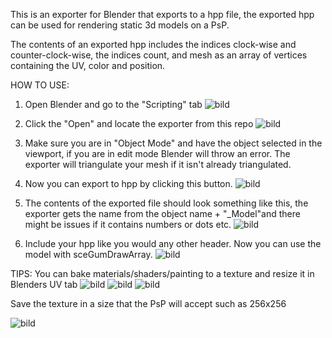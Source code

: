 This is an exporter for Blender that exports to a hpp file, the exported hpp can be used for rendering static 3d models on a PsP.

The contents of an exported hpp includes the indices clock-wise and counter-clock-wise, the indices count, and mesh as an array of vertices containing the UV, color and position.

HOW TO USE:
1. Open Blender and go to the "Scripting" tab
![bild](https://github.com/user-attachments/assets/a68877c0-b2bd-4c52-8d7a-004583f94fce)

2. Click the "Open" and locate the exporter from this repo
![bild](https://github.com/user-attachments/assets/f5378579-0337-4b00-bde7-95a8e24a9da3)

3. Make sure you are in "Object Mode" and have the object selected in the viewport, if you are in edit mode Blender will throw an error. The exporter will triangulate your mesh if it isn't already triangulated.
4. Now you can export to hpp by clicking this button.
![bild](https://github.com/user-attachments/assets/1051abed-c696-486e-b822-f3f6c7bb8244)

5. The contents of the exported file should look something like this, the exporter gets the name from the object name + "_Model"and there might be issues if it contains numbers or dots etc.
![bild](https://github.com/user-attachments/assets/4700550b-0d5d-42b8-b39c-9adeddb518f7)

6. Include your hpp like you would any other header. Now you can use the model with sceGumDrawArray.
![bild](https://github.com/user-attachments/assets/69395957-30ed-43f1-a697-11a36a0b69b8)

TIPS:
You can bake materials/shaders/painting to a texture and resize it in Blenders UV tab
![bild](https://github.com/user-attachments/assets/d9c72c12-e5fe-4da8-8868-9f15ebbee320)
![bild](https://github.com/user-attachments/assets/3b63e8c4-785c-4178-97ff-be91d87cc962)
![bild](https://github.com/user-attachments/assets/447f234a-a81c-453d-a84a-616f2d40dfef)

Save the texture in a size that the PsP will accept such as 256x256

![bild](https://github.com/user-attachments/assets/06ba5e2e-1141-4f2b-a71b-2cc62236cf4a)
